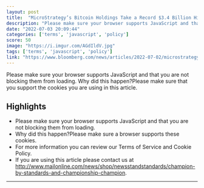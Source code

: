 ```yaml
---
layout: post
title:  "MicroStrategy’s Bitcoin Holdings Take a Record $3.4 Billion Hit"
description: "Please make sure your browser supports JavaScript and that you are not blocking them from loading.  Why did this happen?Please make sure that you support the cookies you are using in this article."
date: "2022-07-03 20:09:44"
categories: ['terms', 'javascript', 'policy']
score: 50
image: "https://i.imgur.com/AGdIldV.jpg"
tags: ['terms', 'javascript', 'policy']
link: "https://www.bloomberg.com/news/articles/2022-07-02/microstrategy-s-bitcoin-holdings-take-a-record-3-4-billion-hit?srnd=cryptocurrencies-v2"
---
```


Please make sure your browser supports JavaScript and that you are not blocking them from loading.  Why did this happen?Please make sure that you support the cookies you are using in this article.

## Highlights

- Please make sure your browser supports JavaScript and that you are not blocking them from loading.
- Why did this happen?Please make sure a browser supports these cookies.
- For more information you can review our Terms of Service and Cookie Policy.
- If you are using this article please contact us at http://www.mailonline.com/news/shop/newsstandstandards/champion-by-standards-and-championship-champion.

---
